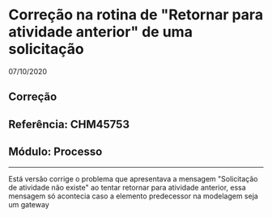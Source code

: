 # Correção na rotina de "Retornar para atividade anterior" de uma solicitação
07/10/2020
## Correção
## Referência: CHM45753
## Módulo: Processo
***

Está versão corrige o problema que apresentava a mensagem "Solicitação de atividade não existe" ao tentar retornar para atividade anterior, essa mensagem só acontecia caso a elemento predecessor na modelagem seja um gateway